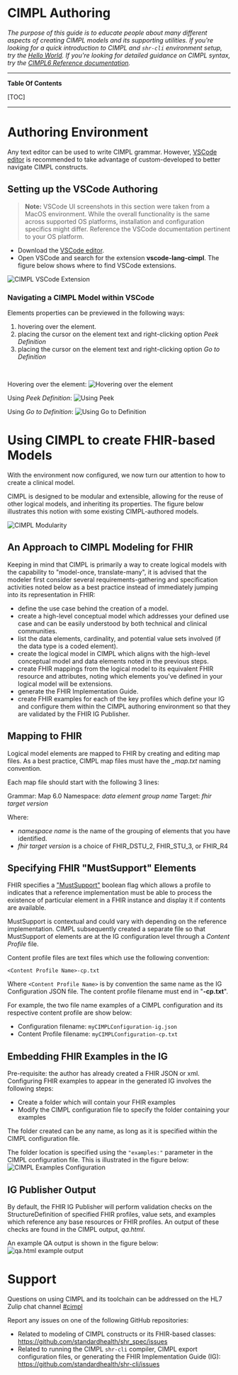 # CIMPL Authoring
_The purpose of this guide is to educate people about many different aspects of creating CIMPL models and its supporting utilities.  If you're looking for a quick introduction to CIMPL and `shr-cli` environment setup, try the [Hello World](cimpl6Tutorial_helloWorld.md).  If you're looking for detailed guidance on CIMPL syntax, try the [CIMPL6 Reference documentation](cimpl6Reference.md)._

***

**Table Of Contents**

[TOC]

***
# Authoring Environment

Any text editor can be used to write CIMPL grammar. However, [VSCode editor](https://code.visualstudio.com/) is recommended to take advantage of custom-developed to better navigate CIMPL constructs.  

## Setting up the VSCode Authoring

>**Note:** VSCode UI screenshots in this section were taken from a MacOS environment. While the overall functionality is the same across supported OS platforms, installation and configuration specifics might differ. Reference the VSCode documentation pertinent to your OS platform.

* Download the [VSCode editor](https://code.visualstudio.com/). 
* Open VSCode and search for the extension **vscode-lang-cimpl**.  The figure below shows where to find VSCode extensions.

![CIMPL VSCode Extension](img_cimpl/VSCodeLangCimplExtension_small.png)

### Navigating a CIMPL Model within VSCode

Elements properties can be previewed in the following ways:

1. hovering over the element.
2. placing the cursor on the element text and right-clicking option _Peek Definition_
3. placing the cursor on the element text and right-clicking option _Go to Definition_

<br />

Hovering over the element:
![Hovering over the element](img_cimpl/VSCode_Peek01.png)

Using _Peek Definition_:
![Using Peek](img_cimpl/VSCode_Peek02.png)

Using _Go to Definition_:
![Using Go to Definition](img_cimpl/VSCode_GotoDef.png)

# Using CIMPL to create FHIR-based Models

With the environment now configured, we now turn our attention to how to create a clinical model.

CIMPL is designed to be modular and extensible, allowing for the reuse of other logical models, and inheriting its properties. The figure below illustrates this notion with some existing CIMPL-authored models.

![CIMPL Modularity](img_cimpl/CIMPLBuildingBlocks.png)

## An Approach to CIMPL Modeling for FHIR

Keeping in mind that CIMPL is primarily a way to create logical models with the capability to "model-once, translate-many", it is advised that the modeler first consider several requirements-gathering and specification activities noted below as a best practice instead of immediately jumping into its representation in FHIR:

* define the use case behind the creation of a model.
* create a high-level conceptual model which addresses your defined use case and can be easily understood by both technical and clinical communities.
* list the data elements, cardinality, and potential value sets involved (if the data type is a coded element).
* create the logical model in CIMPL which aligns with the high-level conceptual model and data elements noted in the previous steps.
* create FHIR mappings from the logical model to its equivalent FHIR resource and attributes, noting which elements you've defined in your logical model will be extensions.
* generate the FHIR Implementation Guide.
* create FHIR examples for each of the key profiles which define your IG and configure them within the CIMPL authoring environment so that they are validated by the FHIR IG Publisher.

## Mapping to FHIR

Logical model elements are mapped to FHIR by creating and editing map files.
As a best practice, CIMPL map files must have the *_map.txt* naming convention.

Each map file should start with the following 3 lines:

Grammar:	Map 6.0
Namespace:  _data element group name_
Target:		_fhir target version_

Where:

* _namespace name_ is the name of the grouping of elements that you have identified.
* _fhir target version_ is a choice of FHIR_DSTU_2, FHIR_STU_3, or FHIR_R4

## Specifying FHIR "MustSupport" Elements

FHIR specifies a ["MustSupport"](https://www.hl7.org/fhir/conformance-rules.html#mustSupport) boolean flag which allows a profile to indicates that a reference implementation must be able to process the existence of particular element in a FHIR instance and display it if contents are available.

MustSupport is contextual and could vary with depending on the reference implementation. CIMPL subsequently created a separate file so that MustSupport of elements are at the IG configuration level through a *Content Profile* file.

Content profile files are text files which use the following convention:

    <Content Profile Name>-cp.txt

Where `<Content Profile Name>` is by convention the same name as the IG Configuration JSON file.  The content profile filename must end in "**-cp.txt**".

For example, the two file name examples of a CIMPL configuration and its respective content profile are show below:

* Configuration filename: `myCIMPLConfiguration-ig.json`
* Content Profile filename: `myCIMPLConfiguration-cp.txt`

## Embedding FHIR Examples in the IG

Pre-requisite: the author has already created a FHIR JSON or xml.
Configuring FHIR examples to appear in the generated IG involves the following steps:

* Create a folder which will contain your FHIR examples
* Modify the CIMPL configuration file to specify the folder containing your examples

The folder created can be any name, as long as it is specified within the CIMPL configuration file.

The folder location is specified using the `"examples:"` parameter in the CIMPL configuration file.  This is illustrated in the figure below:
![CIMPL Examples Configuration](img_cimpl/fhirexampleconfig01.png)

## IG Publisher Output

By default, the FHIR IG Publisher will perform validation checks on the  StructureDefinition of specified FHIR profiles, value sets, and examples which reference any base resources or FHIR profiles.  An output of these checks are found in the CIMPL output, *qa.html*.

An example QA output is shown in the figure below:
![qa.html example output](img_cimpl/igpublisher_output.png)

# Support

Questions on using CIMPL and its toolchain can be addressed on the HL7 Zulip chat channel [#cimpl](https://chat.fhir.org/#streams/197290/cimpl)

Report any issues on one of the following GitHub repositories:

* Related to modeling of CIMPL constructs or its FHIR-based classes: https://github.com/standardhealth/shr_spec/issues
* Related to running the CIMPL `shr-cli` compiler, CIMPL export configuration files, or generating the FHIR Implementation Guide (IG): https://github.com/standardhealth/shr-cli/issues